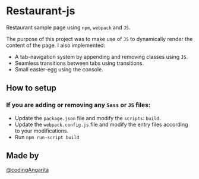 # Restaurant-js

Restaurant sample page using `npm`, `webpack` and `JS`.

The purpose of this project was to make use of `JS` to dynamically render the content of the page. I also implemented:

* A tab-navigation system by appending and removing classes using `JS`.
* Seamless transitions between tabs using transitions.
* Small easter-egg using the console.

## How to setup

### If you are adding or removing any `Sass` or `JS` files:
* Update the `package.json` file and modify the `scripts`: `build`.
* Update the `webpack.config.js` file and modify the entry files according to your modifications.
* Run `npm run-script build`

## Made by
[@codingAngarita](https://github.com/codingAngarita)
